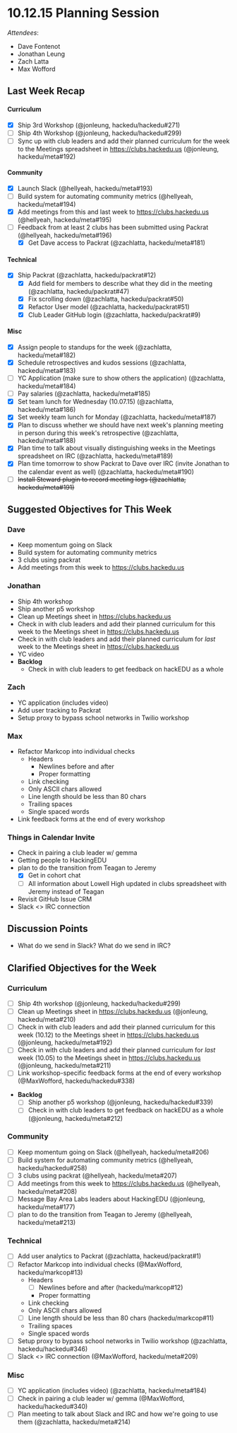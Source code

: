 # 10.12.15 Planning Session

_Attendees_:

- Dave Fontenot
- Jonathan Leung
- Zach Latta
- Max Wofford

## Last Week Recap

#### Curriculum

- [x] Ship 3rd Workshop (@jonleung, hackedu/hackedu#271)
- [ ] Ship 4th Workshop (@jonleung, hackedu/hackedu#299)
- [ ] Sync up with club leaders and add their planned curriculum for the week to
  the Meetings spreadsheet in https://clubs.hackedu.us (@jonleung,
  hackedu/meta#192)

#### Community

- [x] Launch Slack (@hellyeah, hackedu/meta#193)
- [ ] Build system for automating community metrics (@hellyeah,
  hackedu/meta#194)
- [x] Add meetings from this and last week to https://clubs.hackedu.us
  (@hellyeah, hackedu/meta#195)
- [ ] Feedback from at least 2 clubs has been submitted using Packrat
  (@hellyeah, hackedu/meta#196)
  - [x] Get Dave access to Packrat (@zachlatta, hackedu/meta#181)

#### Technical

- [x] Ship Packrat (@zachlatta, hackedu/packrat#12)
  - [x] Add field for members to describe what they did in the meeting
    (@zachlatta, hackedu/packrat#47)
  - [x] Fix scrolling down (@zachlatta, hackedu/packrat#50)
  - [x] Refactor User model (@zachlatta, hackedu/packrat#51)
  - [x] Club Leader GitHub login (@zachlatta, hackedu/packrat#9)

#### Misc

- [x] Assign people to standups for the week (@zachlatta, hackedu/meta#182)
- [x] Schedule retrospectives and kudos sessions (@zachlatta, hackedu/meta#183)
- [ ] YC Application (make sure to show others the application) (@zachlatta,
  hackedu/meta#184)
- [ ] Pay salaries (@zachlatta, hackedu/meta#185)
- [x] Set team lunch for Wednesday (10.07.15) (@zachlatta, hackedu/meta#186)
- [x] Set weekly team lunch for Monday (@zachlatta, hackedu/meta#187)
- [x] Plan to discuss whether we should have next week's planning meeting in
  person during this week's retrospective (@zachlatta, hackedu/meta#188)
- [x] Plan time to talk about visually distinguishing weeks in the Meetings
  spreadsheet on IRC (@zachlatta, hackedu/meta#189)
- [x] Plan time tomorrow to show Packrat to Dave over IRC (invite Jonathan to
  the calendar event as well) (@zachlatta, hackedu/meta#190)
- [ ] ~~Install Steward plugin to record meeting logs (@zachlatta,
  hackedu/meta#191)~~

## Suggested Objectives for This Week

### Dave

- Keep momentum going on Slack
- Build system for automating community metrics
- 3 clubs using packrat
- Add meetings from this week to https://clubs.hackedu.us

### Jonathan

- Ship 4th workshop
- Ship another p5 workshop
- Clean up Meetings sheet in https://clubs.hackedu.us
- Check in with club leaders and add their planned curriculum for this week to
  the Meetings sheet in https://clubs.hackedu.us
- Check in with club leaders and add their planned curriculum for _last_ week
  to the Meetings sheet in https://clubs.hackedu.us
- YC video
- **Backlog**
  - Check in with club leaders to get feedback on hackEDU as a whole

### Zach

- YC application (includes video)
- Add user tracking to Packrat
- Setup proxy to bypass school networks in Twilio workshop

### Max

- Refactor Markcop into individual checks
  - Headers
    - Newlines before and after
    - Proper formatting
  - Link checking
  - Only ASCII chars allowed
  - Line length should be less than 80 chars
  - Trailing spaces
  - Single spaced words
- Link feedback forms at the end of every workshop

### Things in Calendar Invite

- Check in pairing a club leader w/ gemma
- Getting people to HackingEDU
- plan to do the transition from Teagan to Jeremy
  - [x] Get in cohort chat
  - [ ] All information about Lowell High updated in clubs spreadsheet with
    Jeremy instead of Teagan
- Revisit GitHub Issue CRM
- Slack <> IRC connection

## Discussion Points

- What do we send in Slack? What do we send in IRC?

## Clarified Objectives for the Week

### Curriculum

- [ ] Ship 4th workshop (@jonleung, hackedu/hackedu#299)
- [ ] Clean up Meetings sheet in https://clubs.hackedu.us (@jonleung,
  hackedu/meta#210)
- [ ] Check in with club leaders and add their planned curriculum for this week
  (10.12) to the Meetings sheet in https://clubs.hackedu.us (@jonleung,
  hackedu/meta#192)
- [ ] Check in with club leaders and add their planned curriculum for _last_
  week (10.05) to the Meetings sheet in https://clubs.hackedu.us (@jonleung,
  hackedu/meta#211)
- [ ] Link workshop-specific feedback forms at the end of every workshop
  (@MaxWofford, hackedu/hackedu#338)
- **Backlog**
  - [ ] Ship another p5 workshop (@jonleung, hackedu/hackedu#339)
  - [ ] Check in with club leaders to get feedback on hackEDU as a whole
    (@jonleung, hackedu/meta#212)

### Community

- [ ] Keep momentum going on Slack (@hellyeah, hackedu/meta#206)
- [ ] Build system for automating community metrics (@hellyeah,
  hackedu/hackedu#258)
- [ ] 3 clubs using packrat (@hellyeah, hackedu/meta#207)
- [ ] Add meetings from this week to https://clubs.hackedu.us (@hellyeah,
  hackedu/meta#208)
- [ ] Message Bay Area Labs leaders about HackingEDU (@jonleung,
  hackedu/meta#177)
- [ ] plan to do the transition from Teagan to Jeremy (@hellyeah,
  hackedu/meta#213)

### Technical

- [ ] Add user analytics to Packrat (@zachlatta, hackeud/packrat#1)
- [ ] Refactor Markcop into individual checks (@MaxWofford, hackedu/markcop#13)
  - Headers
    - [ ] Newlines before and after (hackedu/markcop#12)
    - Proper formatting
  - Link checking
  - Only ASCII chars allowed
  - [ ] Line length should be less than 80 chars (hackedu/markcop#11)
  - Trailing spaces
  - Single spaced words
- [ ] Setup proxy to bypass school networks in Twilio workshop (@zachlatta,
  hackedu/hackedu#346)
- [ ] Slack <> IRC connection (@MaxWofford, hackedu/meta#209)

### Misc

- [ ] YC application (includes video) (@zachlatta, hackedu/meta#184)
- [ ] Check in pairing a club leader w/ gemma (@MaxWofford, hackedu/hackedu#340)
- [ ] Plan meeting to talk about Slack and IRC and how we're going to use them
  (@zachlatta, hackedu/meta#214)
